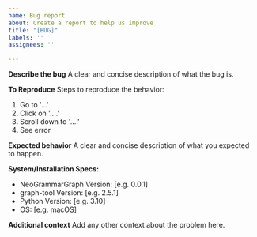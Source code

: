 ```yaml
---
name: Bug report
about: Create a report to help us improve
title: "[BUG]"
labels: ''
assignees: ''

---
```


**Describe the bug**
A clear and concise description of what the bug is.

**To Reproduce**
Steps to reproduce the behavior:
1. Go to '...'
2. Click on '....'
3. Scroll down to '....'
4. See error

**Expected behavior**
A clear and concise description of what you expected to happen.

**System/Installation Specs:**
 - NeoGrammarGraph Version: [e.g. 0.0.1]
 - graph-tool Version: [e.g. 2.5.1]
 - Python Version: [e.g. 3.10]
 - OS: [e.g. macOS]

**Additional context**
Add any other context about the problem here.
